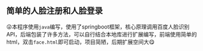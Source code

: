 ## 简单的人脸注册和人脸登录

:stuck_out_tongue_winking_eye:本程序使用`java`编写，使用了springboot框架，核心原理调用百度人脸识别API，后端包装了许多方法，可以自行结合本地库进行扩展编写，前端使用简单的html，双击`face.html`即可启动，项目简陋，后期扩展空间大:yum:

